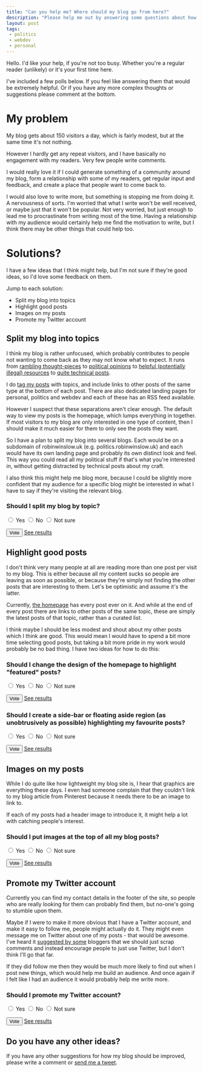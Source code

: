 ```yaml
---
title: "Can you help me? Where should my blog go from here?"
description: "Please help me out by answering some questions about how my blog should evolve."
layout: post
tags:
 - politics
 - webdev
 - personal
---
```


Hello. I'd like your help, if you're not too busy. Whether you're a regular
reader (unlikely) or it's your first time here.

I've included a few polls below. If you feel like answering them that would be
extremely helpful. Or if you have any more complex thoughts or suggestions
please comment at the bottom.

My problem
===

My blog gets about 150 visitors a day, which is fairly modest, but at the same
time it's not nothing.

However I hardly get any repeat visitors, and I have basically no engagement
with my readers. Very few people write comments.

I would really love it if I could generate something of a community
around my blog, form a relationship with some of my readers, get regular input
and feedback, and create a place that people want to come back to.

I would also love to write more, but something is stopping me from doing it. A
nervousness of sorts. I'm worried that what I write won't be well received, or
maybe just that it won't be popular. Not very worried, but just enough to lead
me to procrastinate from writing most of the time. Having a relationship
with my audience would certainly help me find the motivation to write, but I
think there may be other things that could help too.

Solutions?
===

I have a few ideas that I think might help, but I'm not sure if they're good
ideas, so I'd love some feedback on them.

Jump to each solution:

- Split my blog into topics
- Highlight good posts
- Images on my posts
- Promote my Twitter account


Split my blog into topics
---

I think my blog is rather unfocused, which probably contributes to people not
wanting to come back as they may not know what to expect. It runs from
[rambling thought-pieces][] to [political opinions][] to
[helpful (potentially illegal) resources][] to [quite technical posts][].

I do [tag my posts][] with topics, and include links to other posts of the same
type at the bottom of each post. There are also dedicated landing pages
for personal, politics and webdev and each of these has an RSS feed available.

However I suspect that these separations aren't clear enough. The default
way to view my posts is the homepage, which lumps everything in together. If
most visitors to my blog are only interested in one type of content, then
I should make it much easier for them to only see the posts they want.

So I have a plan to split my blog into several blogs. Each
would be on a subdomain of robinwinslow.uk (e.g. politics.robinwinslow.uk)
and each would have its own landing page and probably its own distinct look
and feel. This way you could read all my political stuff if that's what you're
interested in, without getting distracted by technical posts about my craft.

I also think this might help me blog more, because I could be slightly more
confident that my audience for a specific blog might be interested in what
I have to say if they're visiting the relevant blog.

<form method="post" action="http://poll.pollcode.com/89421151">
  <h3>Should I split my blog by topic?</h3>
  <p>
    <input type="radio" name="answer" value="1" id="split-yes">
    <label for="split-yes">Yes</label>
    <input type="radio" name="answer" value="2" id="split-no">
    <label for="split-no">No</label>
    <input type="radio" name="answer" value="3" id="split-unsure">
    <label for="split-unsure">Not sure</label>
  </p>
  <p>
    <button type="submit">Vote</button>
    <a href="http://poll.pollcode.com/89421151_result">See results</a>
  </p>
</form>

Highlight good posts
---

I don't think very many people at all are reading more than one post per visit
to my blog. This is either because all my content sucks so people are leaving as
soon as possible, or because they're simply not finding the other posts that
are interesting to them. Let's be optimistic and assume it's the latter.

Currently, [the homepage][] has every post ever on it. And while at the
end of every post there are links to other posts of the same topic, these are
simply the latest posts of that topic, rather than a curated list.

I think maybe I should be less modest and shout about my other posts which I
think are good. This would mean I would have to spend a bit more time
selecting good posts, but taking a bit more pride in my work would probably
be no bad thing. I have two ideas for how to do this:

<form method="post" action="http://poll.pollcode.com/27695639">
  <h3>Should I change the design of the homepage to highlight "featured" posts?</h3>
  <p>
    <input type="radio" name="answer" value="1" id="highlight-yes">
    <label for="highlight-yes">Yes</label>
    <input type="radio" name="answer" value="2" id="highlight-no">
    <label for="highlight-no">No</label>
    <input type="radio" name="answer" value="3" id="highlight-unsure">
    <label for="highlight-unsure">Not sure</label>
  </p>
  <p>
    <button type="submit">Vote</button>
    <a href="http://poll.pollcode.com/27695639_result">See results</a>
  </p>
</form>

<form method="post" action="http://poll.pollcode.com/513423176">
  <h3>Should I create a side-bar or floating aside region (as unobtrusively as possible) highlighting my favourite posts?</h3>
  <p>
    <input type="radio" name="answer" value="1" id="sidebar-yes">
    <label for="sidebar-yes">Yes</label>
    <input type="radio" name="answer" value="2" id="sidebar-no">
    <label for="sidebar-no">No</label>
    <input type="radio" name="answer" value="3" id="sidebar-unsure">
    <label for="sidebar-unsure">Not sure</label>
  </p>
  <p>
    <button type="submit">Vote</button>
    <a href="http://poll.pollcode.com/513423176_result">See results</a>
  </p>
</form>


Images on my posts
---

While I do quite like how lightweight my blog site is, I hear that graphics
are everything these days. I even had someone complain that they couldn't link
to my blog article from Pinterest because it needs there to be an image to link
to.

If each of my posts had a header image to introduce it, it might help a lot
with catching people's interest.

<form method="post" action="http://poll.pollcode.com/47688919">
  <h3>Should I put images at the top of all my blog posts?</h3>
  <p>
    <input type="radio" name="answer" value="1" id="images-yes">
    <label for="images-yes">Yes</label>
    <input type="radio" name="answer" value="2" id="images-no">
    <label for="images-no">No</label>
    <input type="radio" name="answer" value="3" id="images-unsure">
    <label for="images-unsure">Not sure</label>
  </p>
  <p>
    <button type="submit">Vote</button>
    <a href="http://poll.pollcode.com/47688919_result">See results</a>
  </p>
</form>

Promote my Twitter account
---

Currently you can find my contact details in the footer of the site, so people
who are really looking for them can probably find them, but no-one's
going to stumble upon them.

Maybe if I were to make it more obvious that I have a Twitter account, and
make it easy to follow me, people might actually do it. They might even
message me on Twitter about one of my posts - that would be awesome. I've heard
it [suggested by some][] bloggers that we should just scrap comments and
instead encourage people to just use Twitter, but I don't think I'll go that
far.

If they did follow me then they would be much more likely to find out when I
post new things, which would help me build an audience. And once again
if I felt like I had an audience it would probably help me write more.

<form method="post" action="http://poll.pollcode.com/32758839">
  <h3>Should I promote my Twitter account?</h3>
  <p>
    <input type="radio" name="answer" value="1" id="twitter-yes">
    <label for="twitter-yes">Yes</label>
    <input type="radio" name="answer" value="2" id="twitter-no">
    <label for="twitter-no">No</label>
    <input type="radio" name="answer" value="3" id="twitter-unsure">
    <label for="twitter-unsure">Not sure</label>
  </p>
  <p>
    <button type="submit">Vote</button>
    <a href="http://poll.pollcode.com/32758839_result">See results</a>
  </p>
</form>

Do you have any other ideas?
---

If you have any other suggestions for how my blog should be improved, please
write a comment or [send me a tweet][].

[rambling thought-pieces]: /2015/09/12/simone-dconstruct-ramble/ "Nina Simone, social injustice and the urge to write"
[political opinions]: /2015/03/30/foreigners-and-the-nhs/ "Racist Britain: Migrants made to pay for the NHS"
[helpful (potentially illegal) resources]: /2013/07/22/list-mirror-sites-for-the-pirate-bay/ "List: mirror sites (proxies) for The Pirate Bay"
[quite technical posts]: /2016/02/25/adding-cache-headers-to-django/ "Django HTTP headers: Controlling caching on cn.ubuntu.com"
[tag my posts]: /postsbytag/ "All articles by tag"
[send me a tweet]: https://twitter.com/nottrobin "Twitter: @nottrobin"
[suggested by some]: http://strobist.blogspot.co.uk/2013/12/why-i-moved-comments-to-twitter.html "Strobist: Why I Moved Comments to Twitter"
[the homepage]: / "Homepage"

